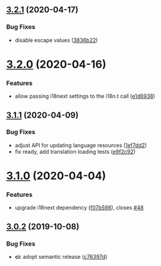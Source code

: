 ## [3.2.1](https://github.com/neovici/cosmoz-i18next/compare/v3.2.0...v3.2.1) (2020-04-17)


### Bug Fixes

* disable escape values ([3836b22](https://github.com/neovici/cosmoz-i18next/commit/3836b22b5732f8b77ae343a94296872e64b3cb53))

# [3.2.0](https://github.com/neovici/cosmoz-i18next/compare/v3.1.1...v3.2.0) (2020-04-16)


### Features

* allow passing i18next settings to the i18n.t call ([e1d6938](https://github.com/neovici/cosmoz-i18next/commit/e1d6938c15ae81d8dbf69e3987cb8447cac3e441))

## [3.1.1](https://github.com/neovici/cosmoz-i18next/compare/v3.1.0...v3.1.1) (2020-04-09)


### Bug Fixes

* adjust API for updating language resources ([1ef7dd2](https://github.com/neovici/cosmoz-i18next/commit/1ef7dd2f5e4457842eb0986ab85276184d5970b4))
* fix ready, add translation loading tests ([e9f2c92](https://github.com/neovici/cosmoz-i18next/commit/e9f2c92a2bdc3a20b41c53c26d731c91a43deff4))

# [3.1.0](https://github.com/neovici/cosmoz-i18next/compare/v3.0.2...v3.1.0) (2020-04-04)


### Features

* upgrade i18next dependency ([f07b598](https://github.com/neovici/cosmoz-i18next/commit/f07b5985f324836cbb48449b5092886ad21b8634)), closes [#48](https://github.com/neovici/cosmoz-i18next/issues/48)

## [3.0.2](https://github.com/neovici/cosmoz-i18next/compare/v3.0.1...v3.0.2) (2019-10-08)


### Bug Fixes

* **ci:** adopt semantic release ([c76397d](https://github.com/neovici/cosmoz-i18next/commit/c76397d))
